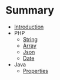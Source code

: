 # Summary

* [Introduction](README.md)
* PHP
   * [String](string.md)
   * [Array](array.md)
   * [Json](jsonmd.md)
   * [Date](date.md)
* Java
   * [Properties](properties.md)

